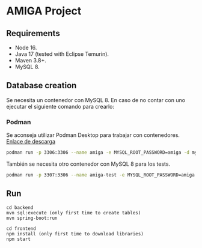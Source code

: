 # AMIGA Project 

## Requirements

- Node 16.
- Java 17 (tested with Eclipse Temurin).
- Maven 3.8+.
- MySQL 8.

## Database creation

Se necesita un contenedor con MySQL 8. En caso de no contar con uno ejecutar el siguiente comando para crearlo:

### Podman
Se aconseja utilizar Podman Desktop para trabajar con contenedores. [Enlace de descarga](https://podman-desktop.io/docs/Installation)
```bash
podman run -p 3306:3306 --name amiga -e MYSQL_ROOT_PASSWORD=amiga -d mysql:8
```
También se necesita otro contenedor con MySQL 8 para los tests.

```bash
podman run -p 3307:3306 --name amiga-test -e MYSQL_ROOT_PASSWORD=amiga -d mysql:8
```

## Run

```
cd backend
mvn sql:execute (only first time to create tables)
mvn spring-boot:run

cd frontend
npm install (only first time to download libraries)
npm start
```
